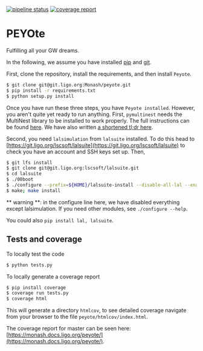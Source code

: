 [![pipeline status](https://git.ligo.org/Monash/peyote/badges/master/pipeline.svg)](https://git.ligo.org/Monash/peyote/commits/master)
[![coverage report](https://monash.docs.ligo.org/peyote/coverage.svg)](
https://monash.docs.ligo.org/peyote/)

# PEYOte

Fulfilling all your GW dreams.

In the following, we assume you have installed
[pip](https://pip.pypa.io/en/stable/installing/) and [git](https://git-scm.com/).

First, clone the repository, install the requirements, and then install `Peyote`.
```bash
$ git clone git@git.ligo.org:Monash/peyote.git
$ pip install -r requirements.txt
$ python setup.py install
```

Once you have run these three steps, you have `Peyote installed`. However, you
aren't quite yet ready to run anything. First,
`pymultinest` needs the MultiNest library to be installed to work properly. The
full instructions can be found
[here](https://johannesbuchner.github.io/PyMultiNest/install.html). We have
also written [a shortened tl;dr here](./TLDR_MULTINEST.md).

Second, you need `lalsimulation` from `lalsuite` installed. To do this head
to [https://git.ligo.org/lscsoft/lalsuite](https://git.ligo.org/lscsoft/lalsuite)
to check you have an account and SSH keys set up. Then,

```bash
$ git lfs install
$ git clone git@git.ligo.org:lscsoft/lalsuite.git
$ cd lalsuite
$ ./00boot
$ ./configure --prefix=${HOME}/lalsuite-install --disable-all-lal --enable-swig  --enable-lalsimulation
$ make; make install
```

** warning **: in the configure line here, we have disabled everything except lalsimulation. If you need other modules, see `./configure --help`.

You could also `pip install lal, lalsuite`.

## Tests and coverage

To locally test the code

```bash
$ python tests.py
```

To locally generate a coverage report

```bash
$ pip install coverage
$ coverage run tests.py
$ coverage html
```

This will generate a directory `htmlcov`, to see detailed coverage navigate
from your browser to the file `peyote/htmlcov/index.html`.

The coverage report for master can be seen here:
[https://monash.docs.ligo.org/peyote/](https://monash.docs.ligo.org/peyote/).


